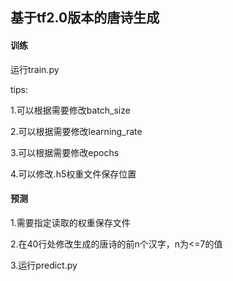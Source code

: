 ## 基于tf2.0版本的唐诗生成

#### 训练

运行train.py

tips:

1.可以根据需要修改batch_size

2.可以根据需要修改learning_rate

3.可以根据需要修改epochs

4.可以修改.h5权重文件保存位置

#### 预测

1.需要指定读取的权重保存文件

2.在40行处修改生成的唐诗的前n个汉字，n为<=7的值

3.运行predict.py

